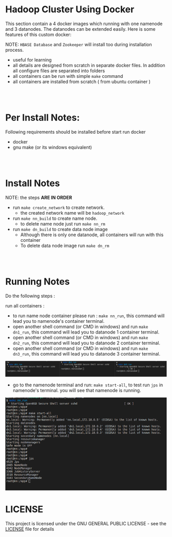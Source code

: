 # Hadoop Cluster Using Docker
This section contain a 4 docker images which running with one namenode and 3 datanodes. The datanodes can be extended easily. Here is some features of this custom docker: 

NOTE: `HBASE Database` and `Zookeeper` will install too during installation process.  

* useful for learning 
* all details are designed from scratch in separate docker files. In addition all configure files are separated into folders
* all containers can be run with simple `make` command
* all containers are installed from scratch ( from ubuntu container )

<br />
<br />

# Per Install Notes:
Following requirements should be installed before start run docker
* docker 
* gnu make (or its windows equivalent) 

<br />
<br />

# Install Notes

NOTE: the steps **ARE IN ORDER**

* run `make create_network` to create network. 
    * the created network name will be `hadoop_network`
* run `make nn_build` to create name node. 
    * to delete name node just run `make nn_rm`
* run `make dn_build` to create data node image
    * Although there is only one datanode, all containers will run with this container
    * To delete data node image run `make dn_rm`

<br />
<br />

# Running Notes 

Do the following steps : 

run all containers : 

* to run name node container please run : `make nn_run`, this command will lead you to namenode's container terminal. 
* open another shell command (or CMD in windows) and run  `make dn1_run`, this command will lead you to datanode 1 container terminal. 
* open another shell command (or CMD in windows) and run  `make dn2_run`, this command will lead you to datanode 2 container terminal. 
* open another shell command (or CMD in windows) and run  `make dn3_run`, this command will lead you to datanode 3 container terminal. 

![data node images](./images/dn_runs.png)

* go to the namenode terminal and run: `make start-all`, to test run `jps` in namenode's terminal. you will see that namenode is running. 

![data node images](./images/nn_run.png)


# LICENSE
This project is licensed under the GNU GENERAL PUBLIC LICENSE - see the [LICENSE](../LICENSE) file for details
